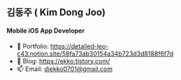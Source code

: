 ## 김동주 ( Kim Dong Joo)

#### Mobile iOS App Developer

- 🌱 Portfolio: <https://detailed-leo-c43.notion.site/58fa73ab30154a34b723d3d8188f6f7d>
- 🌱 Blog: <https://ekko.tistory.com/>
- 📫 Email: <djekko0701@gmail.com>

<!---
Ekko0701/Ekko0701 is a ✨ special ✨ repository because its `README.md` (this file) appears on your GitHub profile.
You can click the Preview link to take a look at your changes.
--->
